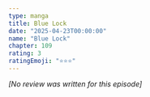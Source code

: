 ```yaml
---
type: manga
title: Blue Lock
date: "2025-04-23T00:00:00"
name: "Blue Lock"
chapter: 109
rating: 3
ratingEmoji: "⭐️⭐️⭐️"
---
```


_[No review was written for this episode]_